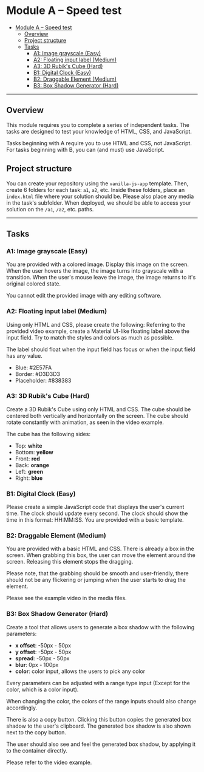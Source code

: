 # Module A – Speed test

- [Module A – Speed test](#module-a--speed-test)
  - [Overview](#overview)
  - [Project structure](#project-structure)
  - [Tasks](#tasks)
    - [A1: Image grayscale (Easy)](#a1-image-grayscale-easy)
    - [A2: Floating input label (Medium)](#a2-floating-input-label-medium)
    - [A3: 3D Rubik's Cube (Hard)](#a3-3d-rubiks-cube-hard)
    - [B1: Digital Clock (Easy)](#b1-digital-clock-easy)
    - [B2: Draggable Element (Medium)](#b2-draggable-element-medium)
    - [B3: Box Shadow Generator (Hard)](#b3-box-shadow-generator-hard)

---

## Overview

This module requires you to complete a series of independent tasks. The tasks are designed to test your knowledge of HTML, CSS, and JavaScript.

Tasks beginning with A require you to use HTML and CSS, not JavaScript.  
For tasks beginning with B, you can (and must) use JavaScript.

## Project structure

You can create your repository using the `vanilla-js-app` template. Then, create 6 folders for each task: `a1`, `a2`, etc. Inside these folders, place an `index.html` file where your solution should be. Please also place any media in the task's subfolder. When deployed, we should be able to access your solution on the `/a1`, `/a2`, etc. paths.

---

## Tasks

### A1: Image grayscale (Easy)

You are provided with a colored image. Display this image on the screen. When the user hovers the image, the image turns into grayscale with a transition. When the user's mouse leave the image, the image returns to it's original colored state.

You cannot edit the provided image with any editing software.

### A2: Floating input label (Medium)

Using only HTML and CSS, please create the following: Referring to the provided video example, create a Material UI-like floating label above the input field. Try to match the styles and colors as much as possible.

The label should float when the input field has focus or when the input field has any value.

- Blue: #2E57FA
- Border: #D3D3D3
- Placeholder: #838383

### A3: 3D Rubik's Cube (Hard)

Create a 3D Rubik's Cube using only HTML and CSS. The cube should be centered both vertically and horizontally on the screen. The cube should rotate constantly with animation, as seen in the video example.

The cube has the following sides:

- Top: **white**
- Bottom: **yellow**
- Front: **red**
- Back: **orange**
- Left: **green**
- Right: **blue**

### B1: Digital Clock (Easy)

Please create a simple JavaScript code that displays the user's current time. The clock should update every second. The clock should show the time in this format: HH:MM:SS. You are provided with a basic template.

### B2: Draggable Element (Medium)

You are provided with a basic HTML and CSS. There is already a box in the screen. When grabbing this box, the user can move the element around the screen. Releasing this element stops the dragging.

Please note, that the grabbing should be smooth and user-friendly, there should not be any flickering or jumping when the user starts to drag the element.

Please see the example video in the media files.

### B3: Box Shadow Generator (Hard)

Create a tool that allows users to generate a box shadow with the following parameters:

- **x offset**: -50px - 50px
- **y offset**: -50px - 50px
- **spread**: -50px - 50px
- **blur**: 0px - 100px
- **color**: color input, allows the users to pick any color

Every parameters can be adjusted with a range type input (Except for the color, which is a color input).

When changing the color, the colors of the range inputs should also change accordingly.

There is also a copy button. Clicking this button copies the generated box shadow to the user's clipboard. The generated box shadow is also shown next to the copy button.

The user should also see and feel the generated box shadow, by applying it to the container directly.

Please refer to the video example.
